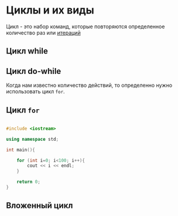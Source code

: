 # Циклы и их виды

Цикл - это набор команд, которые повторяются определенное количество раз или [итераций](../Dictionary.md#итерация---)


## Цикл while

## Цикл do-while

Когда нам известно количество действий, то определенно нужно использовать цикл `for`.

## Цикл `for`


```cpp

#include <iostream>

using namespace std;

int main(){

    for (int i=0; i<100; i++){
        cout << i << endl;
    }

    return 0;
}

```

## Вложенный цикл
